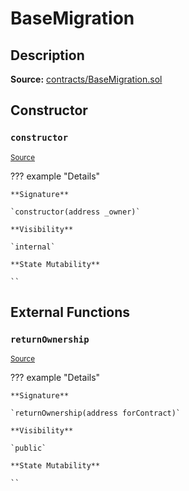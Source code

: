 # BaseMigration

## Description

**Source:** [contracts/BaseMigration.sol](https://github.com/Synthetixio/synthetix/tree/v2.76.1/contracts/BaseMigration.sol)

## Constructor

### `constructor`

<sub>[Source](https://github.com/Synthetixio/synthetix/tree/v2.76.1/contracts/BaseMigration.sol#L6)</sub>

??? example "Details"

    **Signature**

    `constructor(address _owner)`

    **Visibility**

    `internal`

    **State Mutability**

    ``

## External Functions

### `returnOwnership`

<sub>[Source](https://github.com/Synthetixio/synthetix/tree/v2.76.1/contracts/BaseMigration.sol#L9)</sub>

??? example "Details"

    **Signature**

    `returnOwnership(address forContract)`

    **Visibility**

    `public`

    **State Mutability**

    ``
